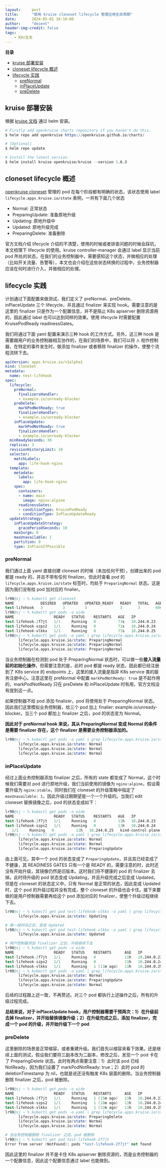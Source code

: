 ```yaml
---
layout:     post
title:      "使用 kruise cloneset lifecycle 管理应用生命周期"
date:       2024-05-01 10:10:00
author:     "decent"
header-img-credit: false
tags:
    - K8s生态
---
```


**目录**
- [kruise 部署安装](#kruise-部署安装)
- [cloneset lifecycle 概述](#cloneset-lifecycle-概述)
- [lifecycle 实践](#lifecycle-实践)
  - [preNormal](#prenormal)
  - [inPlaceUpdate](#inplaceupdate)
  - [preDelete](#predelete)

## kruise 部署安装
根据 [kruise 文档](https://openkruise.io/zh/docs/installation) 通过 helm 安装。
```s
# Firstly add openkruise charts repository if you haven't do this.
$ helm repo add openkruise https://openkruise.github.io/charts/

# [Optional]
$ helm repo update

# Install the latest version.
$ helm install kruise openkruise/kruise --version 1.6.3
```

## cloneset lifecycle 概述
[openkruise cloneset](https://openkruise.io/zh/docs/user-manuals/cloneset/#%E7%94%9F%E5%91%BD%E5%91%A8%E6%9C%9F%E9%92%A9%E5%AD%90) 管理的 pod 在每个阶段都有明确的状态，该状态使用 label `lifecycle.apps.kruise.io/state` 表明，一共有下面几个状态
* Normal: 正常状态
* PreparingUpdate: 准备原地升级
* Updating: 原地升级中
* Updated: 原地升级完成
* PreparingDelete: 准备删除

官方文档介绍 lifecycle 介绍的不清楚，使用的时候或者排查问题的时候会踩坑，本文梳理下 lifecycle 的使用。kruise controller-manager 会通过 label 显示当前 pod 所处的状态，在我们的业务控制器中，需要感知这个状态，并做相应的处理（比如开关流量、告警等），本文也会介绍在这些状态转换的过程中，业务控制器应该在何时进行介入，并做相应的处理。

## lifecycle 实践
计划通过下面配置来做测试，我们定义了 preNormal、preDelete、inPlaceUpdate 三个 lifecycle，并且通过 finalizer 来实现 hook。需要注意的是这里的 finalizer 只是作为一个配置信息，并不是阻止 K8s apiserver 删除资源用的，因此通过 label 也可以达到同样的效果。使用 lifecycle 时需要配置 KruisePodReady readinessGates。

我们将通过下面 yaml 配置来演示三种 hook 的工作方式。另外，这三种 hook 是需要跟用户的业务控制器相互协作的，在我们的场景中，我们可以将 `人` 视作控制器，在特定的事件发生时，做添加 finalizer 或者移除 finalizer 的操作，使整个流程流转下去。

```yaml
apiVersion: apps.kruise.io/v1alpha1
kind: CloneSet
metadata:
  name: test-lifehook
spec:
  lifecycle:
    preNormal:
      finalizersHandler:
      - example.io/unready-blocker
    preDelete:
      markPodNotReady: true
      finalizersHandler:
      - example.io/unready-blocker
    inPlaceUpdate:
      markPodNotReady: true
      finalizersHandler:
      - example.io/unready-blocker
  minReadySeconds: 30
  replicas: 3
  revisionHistoryLimit: 10
  selector:
    matchLabels:
      app: life-hook-nginx
  template:
    metadata:
      labels:
        app: life-hook-nginx
    spec:
      containers:
      - name: main
        image: nginx:alpine
      readinessGates:
      - conditionType: KruisePodReady
      - conditionType: InPlaceUpdateReady
  updateStrategy:
    inPlaceUpdateStrategy:
      gracePeriodSeconds: 10
    maxSurge: 0
    maxUnavailable: 1
    partition: 0
    type: InPlaceIfPossible
```

### preNormal
我们通过上面 yaml 直接创建 cloneset 的时候（未加任何干预），创建出来的 pod 都是 ready 的，并且不带有任何 finalizer。但此时查看 pod 的 `lifecycle.apps.kruise.io/state` 标签时，均处于 `PreparingNormal` 状态。这是因为我们没有给 pod 加对应的 finalier。
```s
lr90@sj ~ % kubectl get cloneset
NAME            DESIRED   UPDATED   UPDATED_READY   READY   TOTAL   AGE
test-lifehook   3         3         3               3       3       69s
lr90@sj ~ % kubectl get pods -o wide
NAME                  READY   STATUS    RESTARTS   AGE   IP            NODE                 NOMINATED NODE   READINESS GATES
test-lifehook-2f7jt   1/1     Running   0          73s   10.244.0.23   kind-control-plane   <none>           2/2
test-lifehook-szps2   1/1     Running   0          73s   10.244.0.24   kind-control-plane   <none>           2/2
test-lifehook-vlkkx   1/1     Running   0          73s   10.244.0.25   kind-control-plane   <none>           2/2
lr90@sj ~ % kubectl get pods -o yaml | grep lifecycle.apps.kruise.io/state
      lifecycle.apps.kruise.io/state: PreparingNormal
      lifecycle.apps.kruise.io/state: PreparingNormal
      lifecycle.apps.kruise.io/state: PreparingNormal
```

当业务控制器在检测到 pod 处于 PreparingNormal 状态时，可以做一些**接入流量前的初始化操作**，但需要注意的是，此时 pod 都是 ready 状态，因此都已经注册到了 K8s service 的 endpoints 上，这里的接入流量是指非 K8s service 类的服务注册中心。注意这里在 preNormal 中配置 `markPodNotReady: true` 是不起作用的，markPodNotReady 只在 preDelete 和 inPlaceUpdate 时有用，官方文档没有提到这一点。

如果控制器不给 pod 添加 finalizer，pod 将使用处于 PreparingNormal 状态。因此我们这里模拟业务控制器，给三个 pod 加上 finalier: example.io/unready-blocker。当三个 pod 都加上 finalizer 之后，pod 的状态变为 Normal。

**因此对于 preNormal hook 来说，其从 PreparingNormal 变成 Normal 的条件是需要 finalizer 存在，这个 finalizer 是需要业务控制器添加的。**

```s
lr90@sj ~ % kubectl get pods -o yaml | grep lifecycle.apps.kruise.io/state
      lifecycle.apps.kruise.io/state: Normal
      lifecycle.apps.kruise.io/state: Normal
      lifecycle.apps.kruise.io/state: Normal
```

### inPlaceUpdate
经过上面业务控制器添加 finalizer 之后，所有的 state 都变成了 Normal，这个时候我们需要对 pod 进行原地升级，我们当前使用的镜像为 `nginx:alpine`，假设需要升级为 `nginx:stable`，同时我们在 cloneset 的升级策略中指定了 `maxUnavailable: 1`，因此升级过期期望是一个一个升级的。当我们 edit cloneset 替换镜像之后，pod 的状态变成如下：
```s
lr90@sj ~ % kubectl get pods -o wide
NAME                  READY   STATUS    RESTARTS   AGE   IP            NODE                 NOMINATED NODE   READINESS GATES
test-lifehook-2f7jt   1/1     Running   0          11h   10.244.0.23   kind-control-plane   <none>           2/2
test-lifehook-szps2   1/1     Running   0          11h   10.244.0.24   kind-control-plane   <none>           2/2
   1/1     Running   0          11h   10.244.0.25   kind-control-plane   <none>           1/2
lr90@sj ~ % kubectl get pods -o yaml | grep lifecycle.apps.kruise.io/state
      lifecycle.apps.kruise.io/state: Normal
      lifecycle.apps.kruise.io/state: Normal
      lifecycle.apps.kruise.io/state: PreparingUpdate
```
由上面可见，其中一个 pod 的状态变成了 `PreparingUpdate`，并且其已经变成了不健康，其 READINESS GATES 只有一个是 READY 的，需要注意的时，此时还没有开始升级，其镜像仍然是旧版本。这时我们将不健康的 pod 的 finalizer 去掉。此时待升级的 pod 状态变成 Updating，并且升级完成之后变成 Updated。但是在 cloneset 的状态定义中，只有 Normal 是正常的状态，因此变成 Updated 时，这个 pod 的升级过程并没有完成，整个 cloneset 的升级也会卡住。接下来要做的是用户控制器需要再给这个 pod 添加对应的 finalizer，使整个升级过程继续下去。
```s
lr90@sj ~ % kubectl get pod test-lifehook-vlkkx -o yaml | grep lifecycle.apps.kruise.io/state
      lifecycle.apps.kruise.io/state: Updating

# 隔一段时间之后，变成 Updated
lr90@sj ~ % kubectl get pod test-lifehook-vlkkx -o yaml | grep lifecycle.apps.kruise.io/state
      lifecycle.apps.kruise.io/state: Updated

# 用户控制器添加 finalizer 之后，升级继续下去
lr90@sj ~ % kubectl get pods -o wide
NAME                  READY   STATUS    RESTARTS      AGE   IP            NODE                 NOMINATED NODE   READINESS GATES
test-lifehook-2f7jt   1/1     Running   0             11h   10.244.0.23   kind-control-plane   <none>           2/2
test-lifehook-szps2   1/1     Running   0             11h   10.244.0.24   kind-control-plane   <none>           1/2
test-lifehook-vlkkx   1/1     Running   1 (11m ago)   11h   10.244.0.25   kind-control-plane   <none>           2/2
lr90@sj ~ % kubectl get pods -o yaml | grep lifecycle.apps.kruise.io/state
      lifecycle.apps.kruise.io/state: Normal
      lifecycle.apps.kruise.io/state: PreparingUpdate
      lifecycle.apps.kruise.io/state: Normal
```
后续的过程跟上述一致，不再赘述。对三个 pod 都执行上述操作之后，所有的升级过程完成。

**总结来说，对于 inPlaceUpdate hook，用户控制器需要干预两次：1）在升级前去掉 finalizer，并开始替换镜像升级；2）在升级完成之后，添加 finalizer，完成一个 pod 的升级，并开始升级下一个 pod**

### preDelete
这里删除的场景是正常缩容，或者重建升级。我们首先以缩容来看下效果。还是继续上面的测试，假设我们要将三副本改为二副本，修改之后，发现一个 pod 卡在了 PreparingDelete 状态。此时有两点需要注意：1）此时该 pod 已经 NotReady，因为我们设置了 markPodNotReady: true；2）此时 pod 的 deletionTimestamp 为 nil，也就是说还没有触发 K8s 层面的删除。当业务控制器删除 finalizer 之后，pod 被删除。

```s
lr90@sj ~ % kubectl get pods -o wide
NAME                  READY   STATUS    RESTARTS      AGE   IP            NODE                 NOMINATED NODE   READINESS GATES
test-lifehook-2f7jt   1/1     Running   1 (15m ago)   11h   10.244.0.23   kind-control-plane   <none>           1/2
test-lifehook-szps2   1/1     Running   1 (18m ago)   11h   10.244.0.24   kind-control-plane   <none>           2/2
test-lifehook-vlkkx   1/1     Running   1 (32m ago)   11h   10.244.0.25   kind-control-plane   <none>           2/2
lr90@sj ~ % kubectl get pods -o yaml | grep lifecycle.apps.kruise.io/state
      lifecycle.apps.kruise.io/state: PreparingDelete
      lifecycle.apps.kruise.io/state: Normal
      lifecycle.apps.kruise.io/state: Normal

# 当业务控制器删除 finalizer 之后，pod 被删除
lr90@sj ~ % kubectl get pod test-lifehook-2f7jt
Error from server (NotFound): pods "test-lifehook-2f7jt" not found
```
因此这里的 finalizer 并不是卡住 K8s apiserver 删除资源的，而是业务控制器的一个配置信息，因此这个配置信息通过 label 也能做到。
